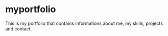 # myportfolio

This is my portfolio that contains informations about me, my skills, projects and contact.
